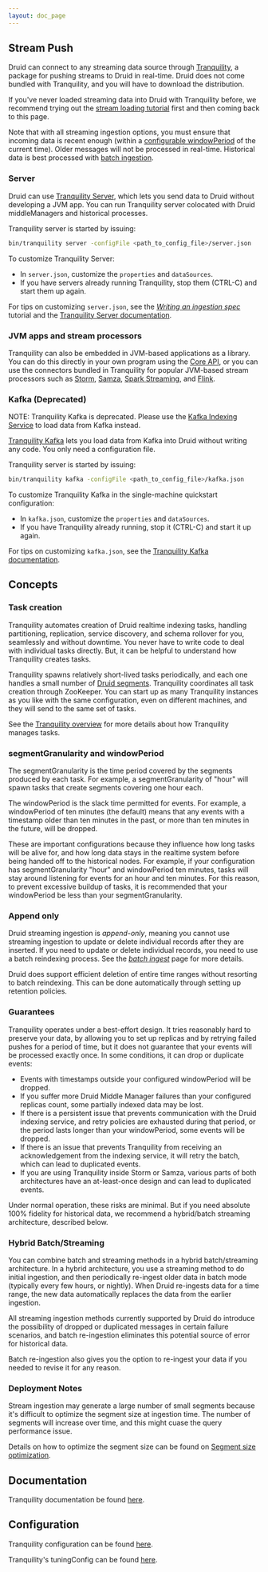 ```yaml
---
layout: doc_page
---
```


## Stream Push

Druid can connect to any streaming data source through
[Tranquility](https://github.com/druid-io/tranquility/blob/master/README.md), a package for pushing
streams to Druid in real-time. Druid does not come bundled with Tranquility, and you will have to download the distribution.

<div class="note info">
If you've never loaded streaming data into Druid with Tranquility before, we recommend trying out the
<a href="../tutorials/tutorial-tranquility.html">stream loading tutorial</a> first and then coming back to this page.
</div>

Note that with all streaming ingestion options, you must ensure that incoming data is recent
enough (within a [configurable windowPeriod](#segmentgranularity-and-windowperiod) of the current
time). Older messages will not be processed in real-time. Historical data is best processed with
[batch ingestion](../ingestion/batch-ingestion.html).

### Server

Druid can use [Tranquility Server](https://github.com/druid-io/tranquility/blob/master/docs/server.md), which
lets you send data to Druid without developing a JVM app. You can run Tranquility server colocated with Druid middleManagers
and historical processes.

Tranquility server is started by issuing:

```bash
bin/tranquility server -configFile <path_to_config_file>/server.json
```

To customize Tranquility Server:

- In `server.json`, customize the `properties` and `dataSources`.
- If you have servers already running Tranquility, stop them (CTRL-C) and start
them up again.

For tips on customizing `server.json`, see the
*[Writing an ingestion spec](../tutorials/tutorial-ingestion-spec.html)* tutorial and the
[Tranquility Server documentation](https://github.com/druid-io/tranquility/blob/master/docs/server.md).

### JVM apps and stream processors

Tranquility can also be embedded in JVM-based applications as a library. You can do this directly
in your own program using the
[Core API](https://github.com/druid-io/tranquility/blob/master/docs/core.md), or you can use
the connectors bundled in Tranquility for popular JVM-based stream processors such as
[Storm](https://github.com/druid-io/tranquility/blob/master/docs/storm.md),
[Samza](https://github.com/druid-io/tranquility/blob/master/docs/samza.md),
[Spark Streaming](https://github.com/druid-io/tranquility/blob/master/docs/spark.md), and
[Flink](https://github.com/druid-io/tranquility/blob/master/docs/flink.md).

### Kafka (Deprecated)

<div class="note info">
NOTE: Tranquility Kafka is deprecated. Please use the <a href="../development/extensions-core/kafka-ingestion.html">Kafka Indexing Service</a> to load data from Kafka instead. 
</div>


[Tranquility Kafka](https://github.com/druid-io/tranquility/blob/master/docs/kafka.md)
lets you load data from Kafka into Druid without writing any code. You only need a configuration
file.

Tranquility server is started by issuing:

```bash
bin/tranquility kafka -configFile <path_to_config_file>/kafka.json
```

To customize Tranquility Kafka in the single-machine quickstart configuration:

- In `kafka.json`, customize the `properties` and `dataSources`.
- If you have Tranquility already running, stop it (CTRL-C) and start it up again.

For tips on customizing `kafka.json`, see the
[Tranquility Kafka documentation](https://github.com/druid-io/tranquility/blob/master/docs/kafka.md).


## Concepts

### Task creation

Tranquility automates creation of Druid realtime indexing tasks, handling partitioning, replication,
service discovery, and schema rollover for you, seamlessly and without downtime. You never have to
write code to deal with individual tasks directly. But, it can be helpful to understand how
Tranquility creates tasks.

Tranquility spawns relatively short-lived tasks periodically, and each one handles a small number of
[Druid segments](../design/segments.html). Tranquility coordinates all task
creation through ZooKeeper. You can start up as many Tranquility instances as you like with the same
configuration, even on different machines, and they will send to the same set of tasks.

See the [Tranquility overview](https://github.com/druid-io/tranquility/blob/master/docs/overview.md)
for more details about how Tranquility manages tasks.

### segmentGranularity and windowPeriod

The segmentGranularity is the time period covered by the segments produced by each task. For
example, a segmentGranularity of "hour" will spawn tasks that create segments covering one hour
each.

The windowPeriod is the slack time permitted for events. For example, a windowPeriod of ten minutes
(the default) means that any events with a timestamp older than ten minutes in the past, or more
than ten minutes in the future, will be dropped.

These are important configurations because they influence how long tasks will be alive for, and how
long data stays in the realtime system before being handed off to the historical nodes. For example,
if your configuration has segmentGranularity "hour" and windowPeriod ten minutes, tasks will stay
around listening for events for an hour and ten minutes. For this reason, to prevent excessive
buildup of tasks, it is recommended that your windowPeriod be less than your segmentGranularity.

### Append only

Druid streaming ingestion is *append-only*, meaning you cannot use streaming ingestion to update or
delete individual records after they are inserted. If you need to update or delete individual
records, you need to use a batch reindexing process. See the *[batch ingest](batch-ingestion.html)*
page for more details.

Druid does support efficient deletion of entire time ranges without resorting to batch reindexing.
This can be done automatically through setting up retention policies.

### Guarantees

Tranquility operates under a best-effort design. It tries reasonably hard to preserve your data, by allowing you to set
up replicas and by retrying failed pushes for a period of time, but it does not guarantee that your events will be
processed exactly once. In some conditions, it can drop or duplicate events:

- Events with timestamps outside your configured windowPeriod will be dropped.
- If you suffer more Druid Middle Manager failures than your configured replicas count, some
partially indexed data may be lost.
- If there is a persistent issue that prevents communication with the Druid indexing service, and
retry policies are exhausted during that period, or the period lasts longer than your windowPeriod,
some events will be dropped.
- If there is an issue that prevents Tranquility from receiving an acknowledgement from the indexing
service, it will retry the batch, which can lead to duplicated events.
- If you are using Tranquility inside Storm or Samza, various parts of both architectures have an
at-least-once design and can lead to duplicated events.

Under normal operation, these risks are minimal. But if you need absolute 100% fidelity for
historical data, we recommend a hybrid/batch streaming architecture, described below.

### Hybrid Batch/Streaming

You can combine batch and streaming methods in a hybrid batch/streaming architecture. In a hybrid architecture, you use a streaming method to do initial ingestion, and then periodically re-ingest older data in batch mode (typically every few hours, or nightly). When Druid re-ingests data for a time range, the new data automatically replaces the data from the earlier ingestion.

All streaming ingestion methods currently supported by Druid do introduce the possibility of dropped or duplicated messages in certain failure scenarios, and batch re-ingestion eliminates this potential source of error for historical data.

Batch re-ingestion also gives you the option to re-ingest your data if you needed to revise it for any reason.

### Deployment Notes

Stream ingestion may generate a large number of small segments because it's difficult to optimize the segment size at
ingestion time. The number of segments will increase over time, and this might cuase the query performance issue. 

Details on how to optimize the segment size can be found on [Segment size optimization](../operations/segment-optimization.html).

## Documentation

Tranquility documentation be found [here](https://github.com/druid-io/tranquility/blob/master/README.md).

## Configuration

Tranquility configuration can be found [here](https://github.com/druid-io/tranquility/blob/master/docs/configuration.md).

Tranquility's tuningConfig can be found [here](http://static.druid.io/tranquility/api/latest/#com.metamx.tranquility.druid.DruidTuning). 

